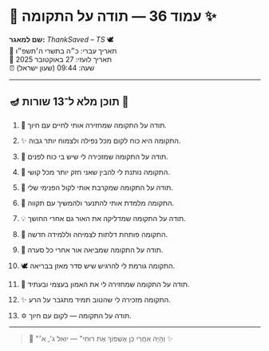 # 📜 עמוד 36 — תודה על התקומה ✨

**שם למאגר:** _ThankSaved – TS_ 🕊️  
📅 תאריך עברי: כ״ה בתשרי ה׳תשפ״ו  
📅 תאריך לועזי: 27 באוקטובר 2025  
⏰ שעה: 09:44 (שעון ישראל)

---

## 🪔 תוכן מלא ל־13 שורות 📖

1. 🌱 תודה על התקומה שמחזירה אותי לחיים עם חיוך.
    
2. ✨ התקומה היא כוח לקום מכל נפילה ולצמוח יותר גבוה.
    
3. 🌟 תודה על התקומה שמזכירה לי שיש בי כוח לפנים.
    
4. 💫 התקומה נותנת לי להבין שאני חזק יותר מכל קושי.
    
5. 🙏 תודה על התקומה שמקרבת אותי לקול הפנימי שלי.
    
6. 🌈 התקומה מלמדת אותי להתנער ולהמשיך עם תקווה.
    
7. 💡 תודה על התקומה שמדליקה את האור גם אחרי החושך.
    
8. 🔑 התקומה פותחת דלתות לצמיחה וללמידה חדשה.
    
9. 🌅 תודה על התקומה שמביאה אור אחרי כל סערה.
    
10. 🕊️ התקומה גורמת לי להרגיש שיש סדר מאזן בבריאה.
    
11. 🌱 תודה על התקומה שמחזירה לי את האמון בעצמי ובעתיד.
    
12. ✨ התקומה מזכירה לי שהטוב תמיד מתגבר על הרע.
    
13. ✡️ תודה על התקומה — לקום עם חיוך.
    

---

> 📜 "וְהָיָה אַחֲרֵי כֵן אֶשְׁפּוֹךְ אֶת רוּחִי" — יואל ג', א׳ ✨
